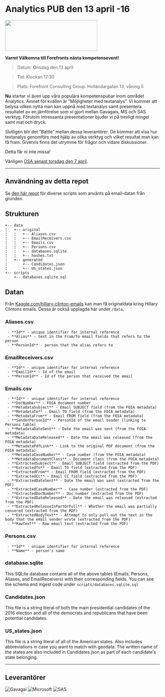 # Analytics PUB den 13 april -16 

<img width="300" height="100" src="https://camo.githubusercontent.com/0b620ce36d82944a4cd0f59cdfea477b36f50964/68747470733a2f2f6c68342e676f6f676c6575736572636f6e74656e742e636f6d2f35786876787379626a73355169344575595a6d6456436558556672636730784d58754a5169326d416f7270642d54704c396f55417537704c6e6f7461584b382d69347a346451" data-canonical-src="https://lh4.googleusercontent.com/35xhvxsybjs5Qi4EuYZmdVCeXUfrcg0xMXuJQi2mAorpd-TpL9oUAu7pLnotaXK8-i4z4dQ" /> <br/>

**Varmt Välkomna till Forefronts nästa kompetensevent!**

> Datum: Onsdag den 13 april

> Tid: Klockan 17:30

> Plats: Forefront Consulting Group. Holländargatan 13, våning 5

**Nu** startar vi även upp våra populära kompetenspubar inom området Analytics. Ämnet för kvällen är ”Möjligheter med textanalys”. Vi kommer att belysa vilken nytta man kan uppnå med textanalys samt presentera resultatet av en jämförelse som vi gjort mellan Gavagais, MS och SAS verktyg. Förutom intressanta presentationer bjuder vi på trevligt mingel samt mat och dryck. 

Slutligen blir det ”Battle” mellan dessa leverantörer. De kommer att visa hur textanalys genomförs med hjälp av olika verktyg och vilket resultat man kan få fram. Givetvis finns det utrymme för frågor och vidare diskussioner. 

Detta får ni inte missa!

Vänligen [OSA senast torsdag den 7 april](https://docs.google.com/forms/d/1J_BSyP-ht4a0FXE0Zhta7UlXggg9ymGQZJuht0TzW1Q/viewform?c=0&w=1). 

<!--<img width="250" height="250" src="https://camo.githubusercontent.com/bdfbbb86d57fb2a321b81156f7b3749d44197fc2/68747470733a2f2f6c68362e676f6f676c6575736572636f6e74656e742e636f6d2f576c79794e57693279306632373637764c383738364e5f423061654b57546f67503074744164617a39547a6a375a76443569666b7158717a575566303862642d433753386c51" data-canonical-src="https://lh6.googleusercontent.com/WlyyNWi2y0f2767vL8786N_B0aeKWTogP0ttAdaz9Tzj7ZvD5ifkqXqzWUf08bd-C7S8lQ" />-->

---

## Användning av detta repot

Se [den här repot](https://github.com/benhamner/hillary-clinton-emails.git) för diverse scripts som använts på email-datan från grunden.

## Strukturen

```
+-- data
¦   +-- original
¦   ¦   +-- Aliases.csv
¦   ¦   +-- EmailReceivers.csv
¦   ¦   +-- Emails.csv
¦   ¦   +-- Persons.csv
¦   ¦   +-- databases.sqlite
¦   ¦   +-- hashes.txt
¦   +-- generated
¦       +-- Candidates.json
¦       +-- US_states.json
+-- scripts
	+-- databases.sqlite.sql
```

## Datan

Från [Kaggle.com/hillary-clinton-emails](https://www.kaggle.com/kaggle/hillary-clinton-emails) kan man få originaldata kring Hillary Clintons emails. Dessa är också upplagda här under `/data`.


### Aliases.csv

```
 - **Id** - unique identifier for internal reference
 - **Alias** - text in the From/To email fields that refers to the person
 - **PersonId** - person that the alias refers to
```
 
### EmailReceivers.csv

```
 - **Id** - unique identifier for internal reference
 - **EmailId** - Id of the email
 - **PersonId** - Id of the person that received the email
```

### Emails.csv
```
 - **Id** - unique identifier for internal reference
 - **DocNumber** - FOIA document number
 - **MetadataSubject** - Email SUBJECT field (from the FOIA metadata)
 - **MetadataTo** - Email TO field (from the FOIA metadata)
 - **MetadataFrom** - Email FROM field (from the FOIA metadata)
 - **SenderPersonId** - PersonId of the email sender (linking to Persons table)
 - **MetadataDateSent** - Date the email was sent (from the FOIA metadata)
 - **MetadataDateReleased** - Date the email was released (from the FOIA metadata)
 - **MetadataPdfLink** - Link to the original PDF document (from the FOIA metadata)
 - **MetadataCaseNumber** - Case number (from the FOIA metadata)
 - **MetadataDocumentClass** - Document class (from the FOIA metadata)
 - **ExtractedSubject** - Email SUBJECT field (extracted from the PDF)
 - **ExtractedTo** - Email TO field (extracted from the PDF)
 - **ExtractedFrom** - Email FROM field (extracted from the PDF)
 - **ExtractedCc** - Email CC field (extracted from the PDF)
 - **ExtractedDateSent** - Date the email was sent (extracted from the PDF)
 - **ExtractedCaseNumber** - Case number (extracted from the PDF)
 - **ExtractedDocNumber** - Doc number (extracted from the PDF)
 - **ExtractedDateReleased** - Date the email was released (extracted from the PDF)
 - **ExtractedReleaseInPartOrFull** - Whether the email was partially censored (extracted from the PDF)
 - **ExtractedBodyText** - Attempt to only pull out the text in the body that the email sender wrote (extracted from the PDF)
 - **RawText** - Raw email text (extracted from the PDF)
```
 
### Persons.csv

```
 - **Id** - unique identifier for internal reference
 - **Name** - person's name
```
 
### database.sqlite

This SQLite database contains all of the above tables (Emails, Persons, Aliases, and EmailReceivers) with their corresponding fields. You can see the schema and ingest code under `scripts/databases.sqlite.sql`

### Candidates.json

This file is a string literal of both the main presidential candidates of the 2016 election and all of the democrats and republicans that have been potential candidates.

### US_states.json

This file is a string literal of all of the American states. Also includes abbreviations in case you want to match with geodata. The written name of the states are also included in Candidates.json as part of each candidate's state belonging. 

---

## Leverantörer

<a src="www.google.se">![Gavagai](https://lh6.googleusercontent.com/WlyyNWi2y0f2767vL8786N_B0aeKWTogP0ttAdaz9Tzj7ZvD5ifkqXqzWUf08bd-C7S8lQ)</a>
![Microsoft](https://lh4.googleusercontent.com/6IyGBSy89kzKKRc5gaog8eCY42_47u_-g9eChZVoW398Aswbbtw2VbRIQFxVgfTsWbEgOg)
![SAS](https://lh4.googleusercontent.com/INqn118wdUaCVDhg8fYNioTTuQziqfIAOAZR4x4IuiUqMh9ieyh7XgbQ68L9JEIIxkqxxw)
